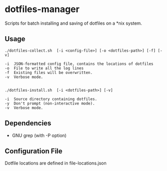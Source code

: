 # dotfiles-manager
Scripts for batch installing and saving of dotfiles on a \*nix system.

Usage
-----

    ./dotfiles-collect.sh  [-i <config-file>] [-o <dotfiles-path>] [-f] [-v]

    -i  JSON-formatted config file, contains the locations of dotfiles
    -o  File to write all the log lines
    -f  Existing files will be overwritten.
    -v  Verbose mode.
    
    
    ./dotfiles-install.sh  [-i <dotfiles-path>] [-v]

    -i  Source directory containing dotfiles.
    -y  Don't prompt (non-interactive mode). 
    -v  Verbose mode.

Dependencies
------------

- GNU grep (with -P option) 

Configuration File
------------------

Dotfile locations are defined in file-locations.json
